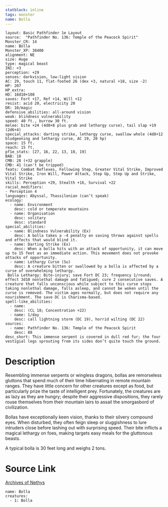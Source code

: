 ```yaml
---
statblock: inline
tags: monster
name: Bolla
---
```

```statblock
layout: Basic Pathfinder 1e Layout
source:  "Pathfinder No. 136: Temple of the Peacock Spirit"
Monster_CR: 14
name: Bolla
Monster_XP: 38400
alignment: NE
size: Huge
type: magical beast
INI: +3
perception: +29
senses: darkvision, low-light vision
AC: 29, touch 11, flat-footed 26 (dex +3, natural +18, size -2)
HP: 207
HP_extra: 
HD: 18d10+108
saves: Fort +17, Ref +14, Will +12
resist: acid 20, electricity 20
DR: 10/magic
defensive_abilities: all-around vision
weak: blindness vulnerability
speed: 40 ft., burrow 30 ft.
melee: bite +24 (4d8+8 plus grab and lethargy curse), tail slap +19 (2d6+4)
special_attacks: darting strike, lethargy curse, swallow whole (4d8+12 bludgeoning and lethargy curse, AC 19, 20 hp)
space: 15 ft.
reach: 15 ft.
pf1e_stats: [27, 16, 22, 13, 18, 19]
BAB: 18
CMB: 28 (+32 grapple)
CMD: 41 (can't be tripped)
feats: Combat Reflexes, Following Step, Greater Vital Strike, Improved Vital Strike, Iron Will, Power Attack, Step Up, Step Up and Strike, Vital Strike
skills: Perception +29, Stealth +16, Survival +22
racial_modifiers:
- Perception 4
languages: Abyssal, Thassilonian (can’t speak)
ecology:
  - name: Environment
    desc: cold or temperate mountains
  - name: Organisation
    desc: solitary
    desc: standard
special_abilities:
  - name: Blindness Vulnerability (Ex)
    desc: A bolla takes a -4 penalty on saving throws against spells and effects that would blind it.
  - name: Darting Strike (Ex)
    desc: When a bolla hits with an attack of opportunity, it can move up to 15 feet as an immediate action. This movement does not provoke attacks of opportunity.
  - name: Lethargy Curse (Su)
    desc: A creature bitten or swallowed by a bolla is affected by a curse of overwhelming lethargy.
 Bolla Lethargy: Bite-injury; save Fort DC 23; frequency 1/round; effect 3d10 nonlethal damage and fatigued; cure 2 consecutive saves. A creature that falls unconscious while subject to this curse stops taking nonlethal damage, falls asleep, and cannot be woken until the curse is removed. The victim ages normally, but does not require any nourishment. The save DC is Charisma-based.
spell-like_abilities:
  - name:
    desc: (CL 18; Concentration +22)
  - name: 1/day
    desc: call lightning storm (DC 19), horrid wilting (DC 22)
sources:
  - name: Pathfinder No. 136: Temple of the Peacock Spirit
    desc: 88
desc_short: This immense serpent is covered in dull red fur; the four vestigial legs sprouting from its sides don’t quite touch the ground.
```
# Description
Resembling immense serpents or wingless dragons, bollas are remorseless gluttons that spend much of their time hibernating in remote mountain ranges. They have little concern for other creatures except as food, but particularly prize the taste of intelligent prey. Fortunately, the creatures are as lazy as they are hungry; despite their aggressive dispositions, they rarely rouse themselves from their mountain lairs to assail the smorgasbord of civilization.

 Bollas have exceptionally keen vision, thanks to their silvery compound eyes. When disturbed, they often feign sleep or sluggishness to lure intruders close before lashing out with surprising speed. Their bite inflicts a magical lethargy on foes, making targets easy meals for the gluttonous beasts.

 A typical bolla is 30 feet long and weighs 2 tons. 
# Source Link
[Archives of Nethys](https://aonprd.com/MonsterDisplay.aspx?ItemName=Bolla)
```encounter-table
name: Bolla
creatures:
  - 1: Bolla
```
